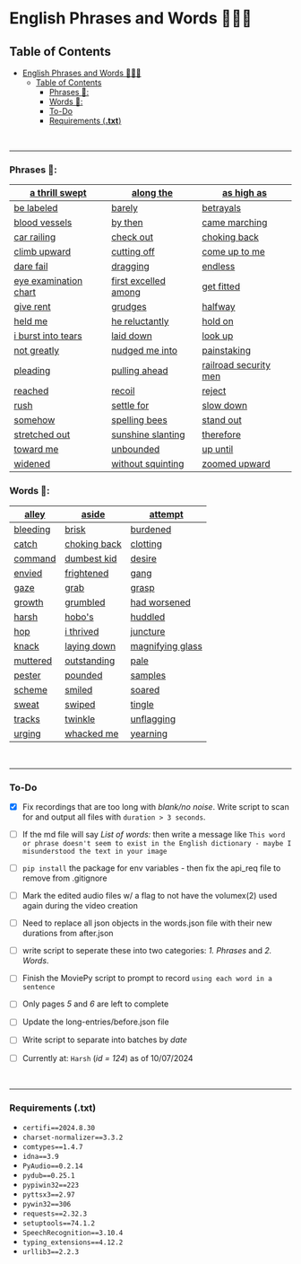 # English Phrases and Words 📰📃😃

## Table of Contents

- [English Phrases and Words 📰📃😃](#english-phrases-and-words-)
  - [Table of Contents](#table-of-contents)
    - [Phrases 📃:](#phrases-)
    - [Words 📃:](#words-)
    - [To-Do](#to-do)
    - [Requirements (**.txt**)](#requirements-txt)

<br/>

---

### Phrases 📃:

| [a thrill swept](md/a-thrill-swept.md) | [along the](md/along-the.md) | [as high as](md/as-high-as.md) |
|-----------------------------------------------|-----------------------------------|-------------------------------------|
| [be labeled](md/be-labeled.md)          | [barely](md/barely.md)      | [betrayals](md/betrayals.md)  |
| [blood vessels](md/blood-vessels.md)    | [by then](md/by-then.md)    | [came marching](md/came-marching.md) |
| [car railing](md/car-railing.md)        | [check out](md/check-out.md) | [choking back](md/choking-back.md) |
| [climb upward](md/climb-upward.md)      | [cutting off](md/cutting-off.md) | [come up to me](md/come-up-to-me.md) |
| [dare fail](md/dare-fail.md)            | [dragging](md/dragging.md)  | [endless](md/endless.md)      |
| [eye examination chart](md/eye-examination-chart.md) | [first excelled among](md/first-excelled-among.md) | [get fitted](md/get-fitted.md) |
| [give rent](md/give-rent.md)            | [grudges](md/grudges.md)    | [halfway](md/halfway.md)      |
| [held me](md/held-me.md)                | [he reluctantly](md/he-reluctantly.md) | [hold on](md/hold-on.md)    |
| [i burst into tears](md/i-burst-into-tears.md) | [laid down](md/laid-down.md) | [look up](md/look-up.md)      |
| [not greatly](md/not-greatly.md)        | [nudged me into](md/nudged-me-into.md) | [painstaking](md/painstaking.md) |
| [pleading](md/pleading.md)              | [pulling ahead](md/pulling-ahead.md) | [railroad security men](md/railroad-security-men.md) |
| [reached](md/reached.md)                | [recoil](md/recoil.md)      | [reject](md/reject.md)        |
| [rush](md/rush.md)                      | [settle for](md/settle-for.md) | [slow down](md/slow-down.md)  |
| [somehow](md/somehow.md)                | [spelling bees](md/spelling-bees.md) | [stand out](md/stand-out.md)  |
| [stretched out](md/stretched-out.md)    | [sunshine slanting](md/sunshine-slanting.md) | [therefore](md/therefore.md)  |
| [toward me](md/toward-me.md)            | [unbounded](md/unbounded.md) | [up until](md/up-until.md)    |
| [widened](md/widened.md)                | [without squinting](md/without-squinting.md) | [zoomed upward](md/zoomed-upward.md) |

### Words 📃:

| [alley](md/alley.md)  | [aside](md/aside.md)  | [attempt](md/attempt.md)     |
|-----------------------------|-----------------------------|-----------------------------------|
| [bleeding](md/bleeding.md) | [brisk](md/brisk.md) | [burdened](md/burdened.md)  |
| [catch](md/catch.md)  | [choking back](md/choking-back.md) | [clotting](md/clotting.md)  |
| [command](md/command.md) | [dumbest kid](md/dumbest-kid.md) | [desire](md/desire.md)      |
| [envied](md/envied.md) | [frightened](md/frightened.md) | [gang](md/gang.md)          |
| [gaze](md/gaze.md)    | [grab](md/grab.md)    | [grasp](md/grasp.md)        |
| [growth](md/growth.md) | [grumbled](md/grumbled.md) | [had worsened](md/had-worsened.md) |
| [harsh](md/harsh.md)  | [hobo's](md/hobo's.md) | [huddled](md/huddled.md)    |
| [hop](md/hop.md)      | [i thrived](md/i-thrived.md) | [juncture](md/juncture.md)  |
| [knack](md/knack.md)  | [laying down](md/laying-down.md) | [magnifying glass](md/magnifying-glass.md) |
| [muttered](md/muttered.md) | [outstanding](md/outstanding.md) | [pale](md/pale.md)          |
| [pester](md/pester.md) | [pounded](md/pounded.md) | [samples](md/samples.md)    |
| [scheme](md/scheme.md) | [smiled](md/smiled.md) | [soared](md/soared.md)      |
| [sweat](md/sweat.md)  | [swiped](md/swiped.md) | [tingle](md/tingle.md)      |
| [tracks](md/tracks.md) | [twinkle](md/twinkle.md) | [unflagging](md/unflagging.md) |
| [urging](md/urging.md) | [whacked me](md/whacked-me.md) | [yearning](md/yearning.md)  |

<br/>

---

### To-Do

- [X] Fix recordings that are too long with *blank/no noise*. Write script to scan for and output all files with `duration > 3 seconds`. 
  
- [ ] If the md file will say *List of words:* then write a message like `This word or phrase doesn't seem to exist in the English dictionary - maybe I misunderstood the text in your image`

- [ ] `pip install` the package for env variables - then fix the api_req file to remove from .gitignore
- [ ] Mark the edited audio files w/ a flag to not have the volumex(2) used again during the video creation
- [ ] Need to replace all json objects in the words.json file with their new durations from after.json 

- [ ] write script to seperate these into two categories: *1. Phrases* and *2. Words*.
- [ ] Finish the MoviePy script to prompt to record `using each word in a sentence` 
- [ ] Only pages *5* and *6* are left to complete
- [ ] Update the long-entries/before.json file
- [ ] Write script to separate into batches by *date*
- [ ] Currently at: `Harsh` (*id = 124*) as of 10/07/2024

<br/>

---

### Requirements (**.txt**)

- `certifi==2024.8.30`
- `charset-normalizer==3.3.2`
- `comtypes==1.4.7`
- `idna==3.9`
- `PyAudio==0.2.14`
- `pydub==0.25.1`
- `pypiwin32==223`
- `pyttsx3==2.97`
- `pywin32==306`
- `requests==2.32.3`
- `setuptools==74.1.2`
- `SpeechRecognition==3.10.4`
- `typing_extensions==4.12.2`
- `urllib3==2.2.3`

